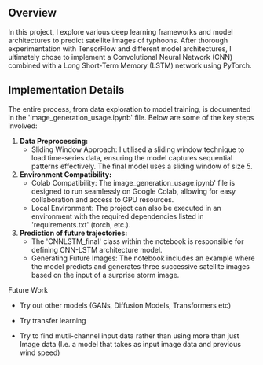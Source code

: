 ## Overview

In this project, I explore various deep learning frameworks and model architectures to predict satellite images of typhoons. After thorough experimentation with TensorFlow and different model architectures, I ultimately chose to implement a Convolutional Neural Network (CNN) combined with a Long Short-Term Memory (LSTM) network using PyTorch.

## Implementation Details

The entire process, from data exploration to model training, is documented in the 'image_generation_usage.ipynb' file. Below are some of the key steps involved:

1. **Data Preprocessing:**
   - Sliding Window Approach: I utilised a sliding window technique to load time-series data, ensuring the model captures sequential patterns effectively. The final model uses a sliding window of size 5.
2. **Environment Compatibility:**
   - Colab Compatibility: The image_generation_usage.ipynb' file is designed to run seamlessly on Google Colab, allowing for easy collaboration and access to GPU resources.
   - Local Environment: The project can also be executed in an environment with the required dependencies listed in 'requirements.txt' (torch, etc.).
3. **Prediction of future trajectories:**
   - The 'CNNLSTM_final' class within the notebook is responsible for defining CNN-LSTM architecture model.
   - Generating Future Images: The notebook includes an example where the model predicts and generates three successive satellite images based on the input of a surprise storm image.

Future Work

- Try out other models (GANs, Diffusion Models, Transformers etc)

- Try transfer learning

- Try to find mutli-channel input data rather than using more than just Image data (I.e. a model that takes as input image data and previous wind speed) 

  
